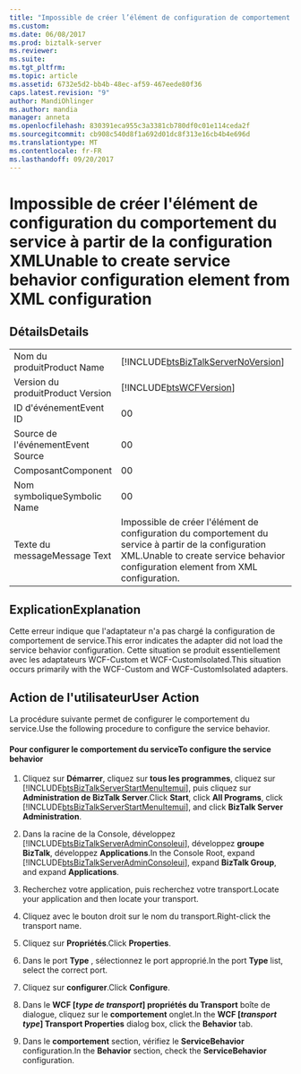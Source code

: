 ```yaml
---
title: "Impossible de créer l’élément de configuration de comportement de service à partir de la configuration XML | Documents Microsoft"
ms.custom: 
ms.date: 06/08/2017
ms.prod: biztalk-server
ms.reviewer: 
ms.suite: 
ms.tgt_pltfrm: 
ms.topic: article
ms.assetid: 6732e5d2-bb4b-48ec-af59-467eede80f36
caps.latest.revision: "9"
author: MandiOhlinger
ms.author: mandia
manager: anneta
ms.openlocfilehash: 830391eca955c3a3381cb780df0c01e114ceda2f
ms.sourcegitcommit: cb908c540d8f1a692d01dc8f313e16cb4b4e696d
ms.translationtype: MT
ms.contentlocale: fr-FR
ms.lasthandoff: 09/20/2017
---
```

# <a name="unable-to-create-service-behavior-configuration-element-from-xml-configuration"></a><span data-ttu-id="84e0f-102">Impossible de créer l'élément de configuration du comportement du service à partir de la configuration XML</span><span class="sxs-lookup"><span data-stu-id="84e0f-102">Unable to create service behavior configuration element from XML configuration</span></span>
## <a name="details"></a><span data-ttu-id="84e0f-103">Détails</span><span class="sxs-lookup"><span data-stu-id="84e0f-103">Details</span></span>  
  
|||  
|-|-|  
|<span data-ttu-id="84e0f-104">Nom du produit</span><span class="sxs-lookup"><span data-stu-id="84e0f-104">Product Name</span></span>|[!INCLUDE[btsBizTalkServerNoVersion](../includes/btsbiztalkservernoversion-md.md)]|  
|<span data-ttu-id="84e0f-105">Version du produit</span><span class="sxs-lookup"><span data-stu-id="84e0f-105">Product Version</span></span>|[!INCLUDE[btsWCFVersion](../includes/btswcfversion-md.md)]|  
|<span data-ttu-id="84e0f-106">ID d'événement</span><span class="sxs-lookup"><span data-stu-id="84e0f-106">Event ID</span></span>|<span data-ttu-id="84e0f-107">0</span><span class="sxs-lookup"><span data-stu-id="84e0f-107">0</span></span>|  
|<span data-ttu-id="84e0f-108">Source de l'événement</span><span class="sxs-lookup"><span data-stu-id="84e0f-108">Event Source</span></span>|<span data-ttu-id="84e0f-109">0</span><span class="sxs-lookup"><span data-stu-id="84e0f-109">0</span></span>|  
|<span data-ttu-id="84e0f-110">Composant</span><span class="sxs-lookup"><span data-stu-id="84e0f-110">Component</span></span>|<span data-ttu-id="84e0f-111">0</span><span class="sxs-lookup"><span data-stu-id="84e0f-111">0</span></span>|  
|<span data-ttu-id="84e0f-112">Nom symbolique</span><span class="sxs-lookup"><span data-stu-id="84e0f-112">Symbolic Name</span></span>|<span data-ttu-id="84e0f-113">0</span><span class="sxs-lookup"><span data-stu-id="84e0f-113">0</span></span>|  
|<span data-ttu-id="84e0f-114">Texte du message</span><span class="sxs-lookup"><span data-stu-id="84e0f-114">Message Text</span></span>|<span data-ttu-id="84e0f-115">Impossible de créer l'élément de configuration du comportement du service à partir de la configuration XML.</span><span class="sxs-lookup"><span data-stu-id="84e0f-115">Unable to create service behavior configuration element from XML configuration.</span></span>|  
  
## <a name="explanation"></a><span data-ttu-id="84e0f-116">Explication</span><span class="sxs-lookup"><span data-stu-id="84e0f-116">Explanation</span></span>  
 <span data-ttu-id="84e0f-117">Cette erreur indique que l'adaptateur n'a pas chargé la configuration de comportement de service.</span><span class="sxs-lookup"><span data-stu-id="84e0f-117">This error indicates the adapter did not load the service behavior configuration.</span></span> <span data-ttu-id="84e0f-118">Cette situation se produit essentiellement avec les adaptateurs WCF-Custom et WCF-CustomIsolated.</span><span class="sxs-lookup"><span data-stu-id="84e0f-118">This situation occurs primarily with the WCF-Custom and WCF-CustomIsolated adapters.</span></span>  
  
## <a name="user-action"></a><span data-ttu-id="84e0f-119">Action de l'utilisateur</span><span class="sxs-lookup"><span data-stu-id="84e0f-119">User Action</span></span>  
 <span data-ttu-id="84e0f-120">La procédure suivante permet de configurer le comportement du service.</span><span class="sxs-lookup"><span data-stu-id="84e0f-120">Use the following procedure to configure the service behavior.</span></span>  
  
#### <a name="to-configure-the-service-behavior"></a><span data-ttu-id="84e0f-121">Pour configurer le comportement du service</span><span class="sxs-lookup"><span data-stu-id="84e0f-121">To configure the service behavior</span></span>  
  
1.  <span data-ttu-id="84e0f-122">Cliquez sur **Démarrer**, cliquez sur **tous les programmes**, cliquez sur [!INCLUDE[btsBizTalkServerStartMenuItemui](../includes/btsbiztalkserverstartmenuitemui-md.md)], puis cliquez sur **Administration de BizTalk Server**.</span><span class="sxs-lookup"><span data-stu-id="84e0f-122">Click **Start**, click **All Programs**, click [!INCLUDE[btsBizTalkServerStartMenuItemui](../includes/btsbiztalkserverstartmenuitemui-md.md)], and click **BizTalk Server Administration**.</span></span>  
  
2.  <span data-ttu-id="84e0f-123">Dans la racine de la Console, développez [!INCLUDE[btsBizTalkServerAdminConsoleui](../includes/btsbiztalkserveradminconsoleui-md.md)], développez **groupe BizTalk**, développez **Applications**.</span><span class="sxs-lookup"><span data-stu-id="84e0f-123">In the Console Root, expand [!INCLUDE[btsBizTalkServerAdminConsoleui](../includes/btsbiztalkserveradminconsoleui-md.md)], expand **BizTalk Group**, and expand  **Applications**.</span></span>  
  
3.  <span data-ttu-id="84e0f-124">Recherchez votre application, puis recherchez votre transport.</span><span class="sxs-lookup"><span data-stu-id="84e0f-124">Locate your application and then locate your transport.</span></span>  
  
4.  <span data-ttu-id="84e0f-125">Cliquez avec le bouton droit sur le nom du transport.</span><span class="sxs-lookup"><span data-stu-id="84e0f-125">Right-click the transport name.</span></span>  
  
5.  <span data-ttu-id="84e0f-126">Cliquez sur **Propriétés**.</span><span class="sxs-lookup"><span data-stu-id="84e0f-126">Click **Properties**.</span></span>  
  
6.  <span data-ttu-id="84e0f-127">Dans le port **Type** , sélectionnez le port approprié.</span><span class="sxs-lookup"><span data-stu-id="84e0f-127">In the port **Type** list, select the correct port.</span></span>  
  
7.  <span data-ttu-id="84e0f-128">Cliquez sur **configurer**.</span><span class="sxs-lookup"><span data-stu-id="84e0f-128">Click **Configure**.</span></span>  
  
8.  <span data-ttu-id="84e0f-129">Dans le **WCF [***type de transport***] propriétés du Transport** boîte de dialogue, cliquez sur le **comportement** onglet.</span><span class="sxs-lookup"><span data-stu-id="84e0f-129">In the **WCF [***transport type***] Transport Properties** dialog box, click the **Behavior** tab.</span></span>  
  
9. <span data-ttu-id="84e0f-130">Dans le **comportement** section, vérifiez le **ServiceBehavior** configuration.</span><span class="sxs-lookup"><span data-stu-id="84e0f-130">In the **Behavior** section, check the **ServiceBehavior** configuration.</span></span>